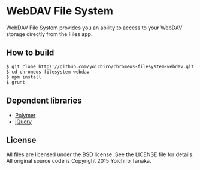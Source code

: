 # WebDAV File System

WebDAV File System provides you an ability to access to your WebDAV storage directly from the Files app.

## How to build

```
$ git clone https://github.com/yoichiro/chromeos-filesystem-webdav.git
$ cd chromeos-filesystem-webdav
$ npm install
$ grunt
```

## Dependent libraries

* [Polymer](https://www.polymer-project.org/)
* [jQuery](http://jquery.com/)

## License

All files are licensed under the BSD license. See the LICENSE file for details.
All original source code is Copyright 2015 Yoichiro Tanaka.
